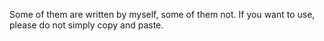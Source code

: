Some of them are written by myself, some of them not. If you want to use, please do not simply copy and paste.
